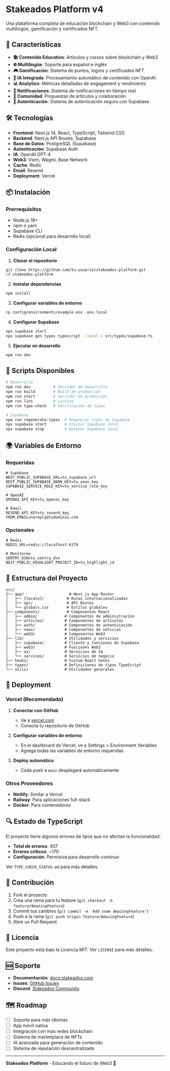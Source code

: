 # Stakeados Platform v4

Una plataforma completa de educación blockchain y Web3 con contenido multilingüe, gamificación y certificados NFT.

## 🚀 Características

- **📚 Contenido Educativo**: Artículos y cursos sobre blockchain y Web3
- **🌐 Multilingüe**: Soporte para español e inglés
- **🎮 Gamificación**: Sistema de puntos, logros y certificados NFT
- **🤖 IA Integrada**: Procesamiento automático de contenido con OpenAI
- **📊 Analytics**: Métricas detalladas de engagement y rendimiento
- **🔔 Notificaciones**: Sistema de notificaciones en tiempo real
- **👥 Comunidad**: Propuestas de artículos y colaboración
- **🔐 Autenticación**: Sistema de autenticación seguro con Supabase

## 🛠️ Tecnologías

- **Frontend**: Next.js 14, React, TypeScript, Tailwind CSS
- **Backend**: Next.js API Routes, Supabase
- **Base de Datos**: PostgreSQL (Supabase)
- **Autenticación**: Supabase Auth
- **IA**: OpenAI GPT-4
- **Web3**: Viem, Wagmi, Base Network
- **Cache**: Redis
- **Email**: Resend
- **Deployment**: Vercel

## 📦 Instalación

### Prerrequisitos

- Node.js 18+ 
- npm o yarn
- Supabase CLI
- Redis (opcional para desarrollo local)

### Configuración Local

1. **Clonar el repositorio**
```bash
git clone https://github.com/tu-usuario/stakeados-platform.git
cd stakeados-platform
```

2. **Instalar dependencias**
```bash
npm install
```

3. **Configurar variables de entorno**
```bash
cp config/environments/example.env .env.local
```

4. **Configurar Supabase**
```bash
npx supabase start
npx supabase gen types typescript --local > src/types/supabase.ts
```

5. **Ejecutar en desarrollo**
```bash
npm run dev
```

## 🔧 Scripts Disponibles

```bash
# Desarrollo
npm run dev          # Servidor de desarrollo
npm run build        # Build de producción
npm run start        # Servidor de producción
npm run lint         # Linting
npm run type-check   # Verificación de tipos

# Supabase
npm run regenerate-types  # Regenerar tipos de Supabase
npx supabase start        # Iniciar Supabase local
npx supabase stop         # Detener Supabase local
```

## 🌍 Variables de Entorno

### Requeridas
```env
# Supabase
NEXT_PUBLIC_SUPABASE_URL=tu_supabase_url
NEXT_PUBLIC_SUPABASE_ANON_KEY=tu_anon_key
SUPABASE_SERVICE_ROLE_KEY=tu_service_role_key

# OpenAI
OPENAI_API_KEY=tu_openai_key

# Email
RESEND_API_KEY=tu_resend_key
FROM_EMAIL=noreply@tudominio.com
```

### Opcionales
```env
# Redis
REDIS_URL=redis://localhost:6379

# Monitoreo
SENTRY_DSN=tu_sentry_dsn
NEXT_PUBLIC_HIGHLIGHT_PROJECT_ID=tu_highlight_id
```

## 📁 Estructura del Proyecto

```
src/
├── app/                    # Next.js App Router
│   ├── [locale]/          # Rutas internacionalizadas
│   ├── api/               # API Routes
│   └── globals.css        # Estilos globales
├── components/            # Componentes React
│   ├── admin/            # Componentes de administración
│   ├── articles/         # Componentes de artículos
│   ├── auth/             # Componentes de autenticación
│   ├── news/             # Componentes de noticias
│   └── web3/             # Componentes Web3
├── lib/                  # Utilidades y servicios
│   ├── supabase/         # Cliente y funciones de Supabase
│   ├── web3/             # Funciones Web3
│   ├── ai/               # Servicios de IA
│   └── services/         # Servicios de negocio
├── hooks/                # Custom React hooks
├── types/                # Definiciones de tipos TypeScript
└── utils/                # Utilidades generales
```

## 🚀 Deployment

### Vercel (Recomendado)

1. **Conectar con GitHub**
   - Ve a [vercel.com](https://vercel.com)
   - Conecta tu repositorio de GitHub

2. **Configurar variables de entorno**
   - En el dashboard de Vercel, ve a Settings > Environment Variables
   - Agrega todas las variables de entorno requeridas

3. **Deploy automático**
   - Cada push a `main` desplegará automáticamente

### Otros Proveedores

- **Netlify**: Similar a Vercel
- **Railway**: Para aplicaciones full-stack
- **Docker**: Para contenedores

## 🔍 Estado de TypeScript

El proyecto tiene algunos errores de tipos que no afectan la funcionalidad:

- **Total de errores**: 407
- **Errores críticos**: ~170
- **Configuración**: Permisiva para desarrollo continuo

Ver `TYPE_CHECK_STATUS.md` para más detalles.

## 🤝 Contribución

1. Fork el proyecto
2. Crea una rama para tu feature (`git checkout -b feature/AmazingFeature`)
3. Commit tus cambios (`git commit -m 'Add some AmazingFeature'`)
4. Push a la rama (`git push origin feature/AmazingFeature`)
5. Abre un Pull Request

## 📄 Licencia

Este proyecto está bajo la Licencia MIT. Ver `LICENSE` para más detalles.

## 🆘 Soporte

- **Documentación**: [docs.stakeados.com](https://docs.stakeados.com)
- **Issues**: [GitHub Issues](https://github.com/tu-usuario/stakeados-platform/issues)
- **Discord**: [Stakeados Community](https://discord.gg/stakeados)

## 🗺️ Roadmap

- [ ] Soporte para más idiomas
- [ ] App móvil nativa
- [ ] Integración con más redes blockchain
- [ ] Sistema de marketplace de NFTs
- [ ] IA avanzada para generación de contenido
- [ ] Sistema de reputación descentralizado

---

**Stakeados Platform** - Educando el futuro de Web3 🌟
